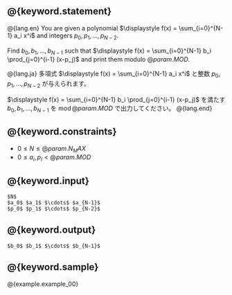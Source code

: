 ## @{keyword.statement}

@{lang.en}
You are given a polynomial $\displaystyle f(x) = \sum_{i=0}^{N-1} a_i x^i$ and integers $p_0, p_1, \ldots, p_{N-2}$.

Find $b_0, b_1, \ldots, b_{N-1}$ such that $\displaystyle f(x) = \sum_{i=0}^{N-1} b_i \prod_{j=0}^{i-1} (x-p_j)$ and print them modulo $@{param.MOD}$.

@{lang.ja}
多項式 $\displaystyle f(x) = \sum_{i=0}^{N-1} a_i x^i$ と整数 $p_0, p_1, \ldots, p_{N-2}$ が与えられます。

$\displaystyle f(x) = \sum_{i=0}^{N-1} b_i \prod_{j=0}^{i-1} (x-p_j)$ を満たす $b_0, b_1, \ldots, b_{N-1}$ を $\operatorname{mod} @{param.MOD}$ で出力してください。
@{lang.end}

## @{keyword.constraints}

- $0 \leq N \leq @{param.N_MAX}$
- $0 \leq a_i, p_i \lt @{param.MOD}$

## @{keyword.input}

```
$N$
$a_0$ $a_1$ $\cdots$ $a_{N-1}$
$p_0$ $p_1$ $\cdots$ $p_{N-2}$
```

## @{keyword.output}

```
$b_0$ $b_1$ $\cdots$ $b_{N-1}$
```

## @{keyword.sample}

@{example.example_00}
